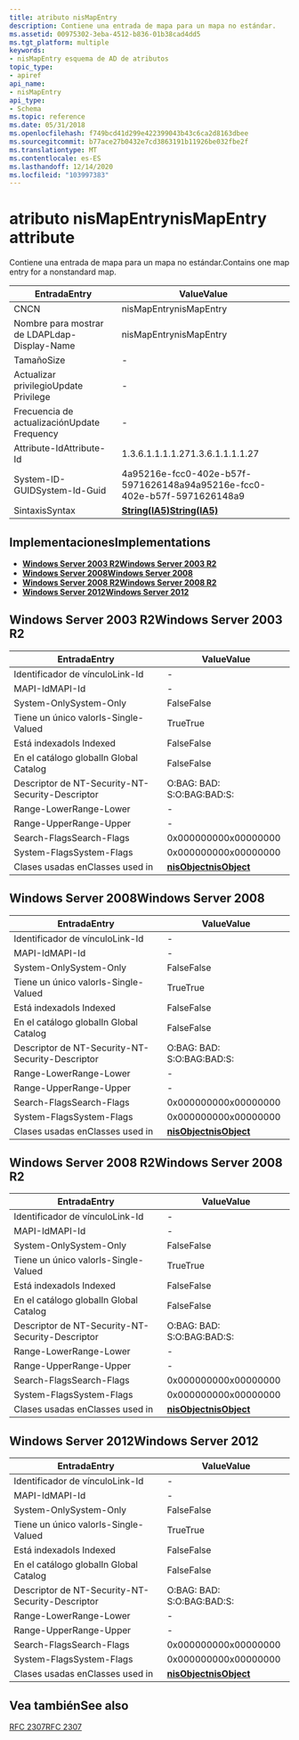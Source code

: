 ```yaml
---
title: atributo nisMapEntry
description: Contiene una entrada de mapa para un mapa no estándar.
ms.assetid: 00975302-3eba-4512-b836-01b38cad4dd5
ms.tgt_platform: multiple
keywords:
- nisMapEntry esquema de AD de atributos
topic_type:
- apiref
api_name:
- nisMapEntry
api_type:
- Schema
ms.topic: reference
ms.date: 05/31/2018
ms.openlocfilehash: f749bcd41d299e422399043b43c6ca2d8163dbee
ms.sourcegitcommit: b77ace27b0432e7cd3863191b11926be032fbe2f
ms.translationtype: MT
ms.contentlocale: es-ES
ms.lasthandoff: 12/14/2020
ms.locfileid: "103997383"
---
```

# <a name="nismapentry-attribute"></a><span data-ttu-id="2eddf-104">atributo nisMapEntry</span><span class="sxs-lookup"><span data-stu-id="2eddf-104">nisMapEntry attribute</span></span>

<span data-ttu-id="2eddf-105">Contiene una entrada de mapa para un mapa no estándar.</span><span class="sxs-lookup"><span data-stu-id="2eddf-105">Contains one map entry for a nonstandard map.</span></span>



| <span data-ttu-id="2eddf-106">Entrada</span><span class="sxs-lookup"><span data-stu-id="2eddf-106">Entry</span></span> | <span data-ttu-id="2eddf-107">Value</span><span class="sxs-lookup"><span data-stu-id="2eddf-107">Value</span></span> |
|-------------------|--------------------------------------|
| <span data-ttu-id="2eddf-108">CN</span><span class="sxs-lookup"><span data-stu-id="2eddf-108">CN</span></span>                | <span data-ttu-id="2eddf-109">nisMapEntry</span><span class="sxs-lookup"><span data-stu-id="2eddf-109">nisMapEntry</span></span>                          |
| <span data-ttu-id="2eddf-110">Nombre para mostrar de LDAP</span><span class="sxs-lookup"><span data-stu-id="2eddf-110">Ldap-Display-Name</span></span> | <span data-ttu-id="2eddf-111">nisMapEntry</span><span class="sxs-lookup"><span data-stu-id="2eddf-111">nisMapEntry</span></span>                          |
| <span data-ttu-id="2eddf-112">Tamaño</span><span class="sxs-lookup"><span data-stu-id="2eddf-112">Size</span></span>              | \-                                   |
| <span data-ttu-id="2eddf-113">Actualizar privilegio</span><span class="sxs-lookup"><span data-stu-id="2eddf-113">Update Privilege</span></span>  | \-                                   |
| <span data-ttu-id="2eddf-114">Frecuencia de actualización</span><span class="sxs-lookup"><span data-stu-id="2eddf-114">Update Frequency</span></span>  | \-                                   |
| <span data-ttu-id="2eddf-115">Attribute-Id</span><span class="sxs-lookup"><span data-stu-id="2eddf-115">Attribute-Id</span></span>      | <span data-ttu-id="2eddf-116">1.3.6.1.1.1.1.27</span><span class="sxs-lookup"><span data-stu-id="2eddf-116">1.3.6.1.1.1.1.27</span></span>                     |
| <span data-ttu-id="2eddf-117">System-ID-GUID</span><span class="sxs-lookup"><span data-stu-id="2eddf-117">System-Id-Guid</span></span>    | <span data-ttu-id="2eddf-118">4a95216e-fcc0-402e-b57f-5971626148a9</span><span class="sxs-lookup"><span data-stu-id="2eddf-118">4a95216e-fcc0-402e-b57f-5971626148a9</span></span> |
| <span data-ttu-id="2eddf-119">Sintaxis</span><span class="sxs-lookup"><span data-stu-id="2eddf-119">Syntax</span></span>            | [<span data-ttu-id="2eddf-120">**String(IA5)**</span><span class="sxs-lookup"><span data-stu-id="2eddf-120">**String(IA5)**</span></span>](s-string-ia5.md)  |



## <a name="implementations"></a><span data-ttu-id="2eddf-121">Implementaciones</span><span class="sxs-lookup"><span data-stu-id="2eddf-121">Implementations</span></span>

-   [<span data-ttu-id="2eddf-122">**Windows Server 2003 R2**</span><span class="sxs-lookup"><span data-stu-id="2eddf-122">**Windows Server 2003 R2**</span></span>](#windows-server-2003-r2)
-   [<span data-ttu-id="2eddf-123">**Windows Server 2008**</span><span class="sxs-lookup"><span data-stu-id="2eddf-123">**Windows Server 2008**</span></span>](#windows-server-2008)
-   [<span data-ttu-id="2eddf-124">**Windows Server 2008 R2**</span><span class="sxs-lookup"><span data-stu-id="2eddf-124">**Windows Server 2008 R2**</span></span>](#windows-server-2008-r2)
-   [<span data-ttu-id="2eddf-125">**Windows Server 2012**</span><span class="sxs-lookup"><span data-stu-id="2eddf-125">**Windows Server 2012**</span></span>](#windows-server-2012)

## <a name="windows-server-2003-r2"></a><span data-ttu-id="2eddf-126">Windows Server 2003 R2</span><span class="sxs-lookup"><span data-stu-id="2eddf-126">Windows Server 2003 R2</span></span>



| <span data-ttu-id="2eddf-127">Entrada</span><span class="sxs-lookup"><span data-stu-id="2eddf-127">Entry</span></span> | <span data-ttu-id="2eddf-128">Value</span><span class="sxs-lookup"><span data-stu-id="2eddf-128">Value</span></span> |
|------------------------|---------------------------------------------|
| <span data-ttu-id="2eddf-129">Identificador de vínculo</span><span class="sxs-lookup"><span data-stu-id="2eddf-129">Link-Id</span></span>                | \-                                          |
| <span data-ttu-id="2eddf-130">MAPI-Id</span><span class="sxs-lookup"><span data-stu-id="2eddf-130">MAPI-Id</span></span>                | \-                                          |
| <span data-ttu-id="2eddf-131">System-Only</span><span class="sxs-lookup"><span data-stu-id="2eddf-131">System-Only</span></span>            | <span data-ttu-id="2eddf-132">False</span><span class="sxs-lookup"><span data-stu-id="2eddf-132">False</span></span>                                       |
| <span data-ttu-id="2eddf-133">Tiene un único valor</span><span class="sxs-lookup"><span data-stu-id="2eddf-133">Is-Single-Valued</span></span>       | <span data-ttu-id="2eddf-134">True</span><span class="sxs-lookup"><span data-stu-id="2eddf-134">True</span></span>                                        |
| <span data-ttu-id="2eddf-135">Está indexado</span><span class="sxs-lookup"><span data-stu-id="2eddf-135">Is Indexed</span></span>             | <span data-ttu-id="2eddf-136">False</span><span class="sxs-lookup"><span data-stu-id="2eddf-136">False</span></span>                                       |
| <span data-ttu-id="2eddf-137">En el catálogo global</span><span class="sxs-lookup"><span data-stu-id="2eddf-137">In Global Catalog</span></span>      | <span data-ttu-id="2eddf-138">False</span><span class="sxs-lookup"><span data-stu-id="2eddf-138">False</span></span>                                       |
| <span data-ttu-id="2eddf-139">Descriptor de NT-Security-</span><span class="sxs-lookup"><span data-stu-id="2eddf-139">NT-Security-Descriptor</span></span> | <span data-ttu-id="2eddf-140">O:BAG: BAD: S:</span><span class="sxs-lookup"><span data-stu-id="2eddf-140">O:BAG:BAD:S:</span></span>                                |
| <span data-ttu-id="2eddf-141">Range-Lower</span><span class="sxs-lookup"><span data-stu-id="2eddf-141">Range-Lower</span></span>            | \-                                          |
| <span data-ttu-id="2eddf-142">Range-Upper</span><span class="sxs-lookup"><span data-stu-id="2eddf-142">Range-Upper</span></span>            | \-                                          |
| <span data-ttu-id="2eddf-143">Search-Flags</span><span class="sxs-lookup"><span data-stu-id="2eddf-143">Search-Flags</span></span>           | <span data-ttu-id="2eddf-144">0x00000000</span><span class="sxs-lookup"><span data-stu-id="2eddf-144">0x00000000</span></span>                                  |
| <span data-ttu-id="2eddf-145">System-Flags</span><span class="sxs-lookup"><span data-stu-id="2eddf-145">System-Flags</span></span>           | <span data-ttu-id="2eddf-146">0x00000000</span><span class="sxs-lookup"><span data-stu-id="2eddf-146">0x00000000</span></span>                                  |
| <span data-ttu-id="2eddf-147">Clases usadas en</span><span class="sxs-lookup"><span data-stu-id="2eddf-147">Classes used in</span></span>        | [<span data-ttu-id="2eddf-148">**nisObject**</span><span class="sxs-lookup"><span data-stu-id="2eddf-148">**nisObject**</span></span>](c-nisobject.md)<br/> |



## <a name="windows-server-2008"></a><span data-ttu-id="2eddf-149">Windows Server 2008</span><span class="sxs-lookup"><span data-stu-id="2eddf-149">Windows Server 2008</span></span>



| <span data-ttu-id="2eddf-150">Entrada</span><span class="sxs-lookup"><span data-stu-id="2eddf-150">Entry</span></span> | <span data-ttu-id="2eddf-151">Value</span><span class="sxs-lookup"><span data-stu-id="2eddf-151">Value</span></span> |
|------------------------|---------------------------------------------|
| <span data-ttu-id="2eddf-152">Identificador de vínculo</span><span class="sxs-lookup"><span data-stu-id="2eddf-152">Link-Id</span></span>                | \-                                          |
| <span data-ttu-id="2eddf-153">MAPI-Id</span><span class="sxs-lookup"><span data-stu-id="2eddf-153">MAPI-Id</span></span>                | \-                                          |
| <span data-ttu-id="2eddf-154">System-Only</span><span class="sxs-lookup"><span data-stu-id="2eddf-154">System-Only</span></span>            | <span data-ttu-id="2eddf-155">False</span><span class="sxs-lookup"><span data-stu-id="2eddf-155">False</span></span>                                       |
| <span data-ttu-id="2eddf-156">Tiene un único valor</span><span class="sxs-lookup"><span data-stu-id="2eddf-156">Is-Single-Valued</span></span>       | <span data-ttu-id="2eddf-157">True</span><span class="sxs-lookup"><span data-stu-id="2eddf-157">True</span></span>                                        |
| <span data-ttu-id="2eddf-158">Está indexado</span><span class="sxs-lookup"><span data-stu-id="2eddf-158">Is Indexed</span></span>             | <span data-ttu-id="2eddf-159">False</span><span class="sxs-lookup"><span data-stu-id="2eddf-159">False</span></span>                                       |
| <span data-ttu-id="2eddf-160">En el catálogo global</span><span class="sxs-lookup"><span data-stu-id="2eddf-160">In Global Catalog</span></span>      | <span data-ttu-id="2eddf-161">False</span><span class="sxs-lookup"><span data-stu-id="2eddf-161">False</span></span>                                       |
| <span data-ttu-id="2eddf-162">Descriptor de NT-Security-</span><span class="sxs-lookup"><span data-stu-id="2eddf-162">NT-Security-Descriptor</span></span> | <span data-ttu-id="2eddf-163">O:BAG: BAD: S:</span><span class="sxs-lookup"><span data-stu-id="2eddf-163">O:BAG:BAD:S:</span></span>                                |
| <span data-ttu-id="2eddf-164">Range-Lower</span><span class="sxs-lookup"><span data-stu-id="2eddf-164">Range-Lower</span></span>            | \-                                          |
| <span data-ttu-id="2eddf-165">Range-Upper</span><span class="sxs-lookup"><span data-stu-id="2eddf-165">Range-Upper</span></span>            | \-                                          |
| <span data-ttu-id="2eddf-166">Search-Flags</span><span class="sxs-lookup"><span data-stu-id="2eddf-166">Search-Flags</span></span>           | <span data-ttu-id="2eddf-167">0x00000000</span><span class="sxs-lookup"><span data-stu-id="2eddf-167">0x00000000</span></span>                                  |
| <span data-ttu-id="2eddf-168">System-Flags</span><span class="sxs-lookup"><span data-stu-id="2eddf-168">System-Flags</span></span>           | <span data-ttu-id="2eddf-169">0x00000000</span><span class="sxs-lookup"><span data-stu-id="2eddf-169">0x00000000</span></span>                                  |
| <span data-ttu-id="2eddf-170">Clases usadas en</span><span class="sxs-lookup"><span data-stu-id="2eddf-170">Classes used in</span></span>        | [<span data-ttu-id="2eddf-171">**nisObject**</span><span class="sxs-lookup"><span data-stu-id="2eddf-171">**nisObject**</span></span>](c-nisobject.md)<br/> |



## <a name="windows-server-2008-r2"></a><span data-ttu-id="2eddf-172">Windows Server 2008 R2</span><span class="sxs-lookup"><span data-stu-id="2eddf-172">Windows Server 2008 R2</span></span>



| <span data-ttu-id="2eddf-173">Entrada</span><span class="sxs-lookup"><span data-stu-id="2eddf-173">Entry</span></span> | <span data-ttu-id="2eddf-174">Value</span><span class="sxs-lookup"><span data-stu-id="2eddf-174">Value</span></span> |
|------------------------|---------------------------------------------|
| <span data-ttu-id="2eddf-175">Identificador de vínculo</span><span class="sxs-lookup"><span data-stu-id="2eddf-175">Link-Id</span></span>                | \-                                          |
| <span data-ttu-id="2eddf-176">MAPI-Id</span><span class="sxs-lookup"><span data-stu-id="2eddf-176">MAPI-Id</span></span>                | \-                                          |
| <span data-ttu-id="2eddf-177">System-Only</span><span class="sxs-lookup"><span data-stu-id="2eddf-177">System-Only</span></span>            | <span data-ttu-id="2eddf-178">False</span><span class="sxs-lookup"><span data-stu-id="2eddf-178">False</span></span>                                       |
| <span data-ttu-id="2eddf-179">Tiene un único valor</span><span class="sxs-lookup"><span data-stu-id="2eddf-179">Is-Single-Valued</span></span>       | <span data-ttu-id="2eddf-180">True</span><span class="sxs-lookup"><span data-stu-id="2eddf-180">True</span></span>                                        |
| <span data-ttu-id="2eddf-181">Está indexado</span><span class="sxs-lookup"><span data-stu-id="2eddf-181">Is Indexed</span></span>             | <span data-ttu-id="2eddf-182">False</span><span class="sxs-lookup"><span data-stu-id="2eddf-182">False</span></span>                                       |
| <span data-ttu-id="2eddf-183">En el catálogo global</span><span class="sxs-lookup"><span data-stu-id="2eddf-183">In Global Catalog</span></span>      | <span data-ttu-id="2eddf-184">False</span><span class="sxs-lookup"><span data-stu-id="2eddf-184">False</span></span>                                       |
| <span data-ttu-id="2eddf-185">Descriptor de NT-Security-</span><span class="sxs-lookup"><span data-stu-id="2eddf-185">NT-Security-Descriptor</span></span> | <span data-ttu-id="2eddf-186">O:BAG: BAD: S:</span><span class="sxs-lookup"><span data-stu-id="2eddf-186">O:BAG:BAD:S:</span></span>                                |
| <span data-ttu-id="2eddf-187">Range-Lower</span><span class="sxs-lookup"><span data-stu-id="2eddf-187">Range-Lower</span></span>            | \-                                          |
| <span data-ttu-id="2eddf-188">Range-Upper</span><span class="sxs-lookup"><span data-stu-id="2eddf-188">Range-Upper</span></span>            | \-                                          |
| <span data-ttu-id="2eddf-189">Search-Flags</span><span class="sxs-lookup"><span data-stu-id="2eddf-189">Search-Flags</span></span>           | <span data-ttu-id="2eddf-190">0x00000000</span><span class="sxs-lookup"><span data-stu-id="2eddf-190">0x00000000</span></span>                                  |
| <span data-ttu-id="2eddf-191">System-Flags</span><span class="sxs-lookup"><span data-stu-id="2eddf-191">System-Flags</span></span>           | <span data-ttu-id="2eddf-192">0x00000000</span><span class="sxs-lookup"><span data-stu-id="2eddf-192">0x00000000</span></span>                                  |
| <span data-ttu-id="2eddf-193">Clases usadas en</span><span class="sxs-lookup"><span data-stu-id="2eddf-193">Classes used in</span></span>        | [<span data-ttu-id="2eddf-194">**nisObject**</span><span class="sxs-lookup"><span data-stu-id="2eddf-194">**nisObject**</span></span>](c-nisobject.md)<br/> |



## <a name="windows-server-2012"></a><span data-ttu-id="2eddf-195">Windows Server 2012</span><span class="sxs-lookup"><span data-stu-id="2eddf-195">Windows Server 2012</span></span>



| <span data-ttu-id="2eddf-196">Entrada</span><span class="sxs-lookup"><span data-stu-id="2eddf-196">Entry</span></span> | <span data-ttu-id="2eddf-197">Value</span><span class="sxs-lookup"><span data-stu-id="2eddf-197">Value</span></span> |
|------------------------|---------------------------------------------|
| <span data-ttu-id="2eddf-198">Identificador de vínculo</span><span class="sxs-lookup"><span data-stu-id="2eddf-198">Link-Id</span></span>                | \-                                          |
| <span data-ttu-id="2eddf-199">MAPI-Id</span><span class="sxs-lookup"><span data-stu-id="2eddf-199">MAPI-Id</span></span>                | \-                                          |
| <span data-ttu-id="2eddf-200">System-Only</span><span class="sxs-lookup"><span data-stu-id="2eddf-200">System-Only</span></span>            | <span data-ttu-id="2eddf-201">False</span><span class="sxs-lookup"><span data-stu-id="2eddf-201">False</span></span>                                       |
| <span data-ttu-id="2eddf-202">Tiene un único valor</span><span class="sxs-lookup"><span data-stu-id="2eddf-202">Is-Single-Valued</span></span>       | <span data-ttu-id="2eddf-203">True</span><span class="sxs-lookup"><span data-stu-id="2eddf-203">True</span></span>                                        |
| <span data-ttu-id="2eddf-204">Está indexado</span><span class="sxs-lookup"><span data-stu-id="2eddf-204">Is Indexed</span></span>             | <span data-ttu-id="2eddf-205">False</span><span class="sxs-lookup"><span data-stu-id="2eddf-205">False</span></span>                                       |
| <span data-ttu-id="2eddf-206">En el catálogo global</span><span class="sxs-lookup"><span data-stu-id="2eddf-206">In Global Catalog</span></span>      | <span data-ttu-id="2eddf-207">False</span><span class="sxs-lookup"><span data-stu-id="2eddf-207">False</span></span>                                       |
| <span data-ttu-id="2eddf-208">Descriptor de NT-Security-</span><span class="sxs-lookup"><span data-stu-id="2eddf-208">NT-Security-Descriptor</span></span> | <span data-ttu-id="2eddf-209">O:BAG: BAD: S:</span><span class="sxs-lookup"><span data-stu-id="2eddf-209">O:BAG:BAD:S:</span></span>                                |
| <span data-ttu-id="2eddf-210">Range-Lower</span><span class="sxs-lookup"><span data-stu-id="2eddf-210">Range-Lower</span></span>            | \-                                          |
| <span data-ttu-id="2eddf-211">Range-Upper</span><span class="sxs-lookup"><span data-stu-id="2eddf-211">Range-Upper</span></span>            | \-                                          |
| <span data-ttu-id="2eddf-212">Search-Flags</span><span class="sxs-lookup"><span data-stu-id="2eddf-212">Search-Flags</span></span>           | <span data-ttu-id="2eddf-213">0x00000000</span><span class="sxs-lookup"><span data-stu-id="2eddf-213">0x00000000</span></span>                                  |
| <span data-ttu-id="2eddf-214">System-Flags</span><span class="sxs-lookup"><span data-stu-id="2eddf-214">System-Flags</span></span>           | <span data-ttu-id="2eddf-215">0x00000000</span><span class="sxs-lookup"><span data-stu-id="2eddf-215">0x00000000</span></span>                                  |
| <span data-ttu-id="2eddf-216">Clases usadas en</span><span class="sxs-lookup"><span data-stu-id="2eddf-216">Classes used in</span></span>        | [<span data-ttu-id="2eddf-217">**nisObject**</span><span class="sxs-lookup"><span data-stu-id="2eddf-217">**nisObject**</span></span>](c-nisobject.md)<br/> |



## <a name="see-also"></a><span data-ttu-id="2eddf-218">Vea también</span><span class="sxs-lookup"><span data-stu-id="2eddf-218">See also</span></span>

<dl> <dt>

[<span data-ttu-id="2eddf-219">RFC 2307</span><span class="sxs-lookup"><span data-stu-id="2eddf-219">RFC 2307</span></span>](https://www.ietf.org/rfc/rfc2307.txt)
</dt> </dl>

 

 





